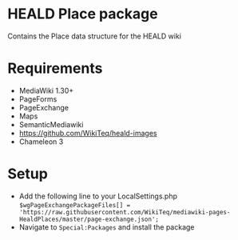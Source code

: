 # HEALD Place package
Contains the Place data structure for the HEALD wiki

# Requirements

* MediaWiki 1.30+
* PageForms
* PageExchange
* Maps
* SemanticMediawiki
* https://github.com/WikiTeq/heald-images
* Chameleon 3

# Setup

* Add the following line to your LocalSettings.php `$wgPageExchangePackageFiles[] = 'https://raw.githubusercontent.com/WikiTeq/mediawiki-pages-HealdPlaces/master/page-exchange.json';`
* Navigate to `Special:Packages` and install the package
